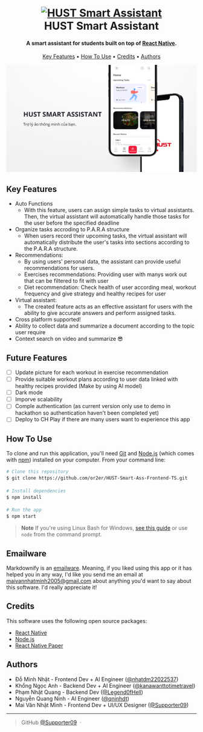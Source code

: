 
<h1 align="center">
  <br>
  <a href="#"><img src="https://lh3.googleusercontent.com/pw/ADCreHd-GG-of9UA_U4UKxxUqpunRMq22PvedQnBbTZSj9a3Y5yFGC-S4jBdukJdiD2dV10Bs6oEop7fpncL2Zn8FQS2c6c6yNN5HSiKNt9j5S8bXKxz-O8Drqrx8QGdxTP70GB1Nc47p_Mvye0LPTaNxL0KhyY0yLzjD_bgM_EQf82XZgF4rYN4ZDB74IIXFaNFW8DEdwXz_AvHVlz9m2sZh-C1Zu0KXZV0dP8smvVGGihtFOOYSDpAH5_0kG0fHfOt-VWWI_j0leJokv4U9mHlauxw9jWhFhC_d8r8wzle9oOrIuTnWVhMq05AHQJUTCHYhOC2MuUx_Bmnvjop0vj8gJ-mbFITjUizgVf-Zz2Q3qG_YK-g9XIXVV-0r73gT53vl-1vbqsn2fFMQay63bdCK0BFUq5vXhk2RTyXj2upTBY5PywoDyiE1KH1r0AZZWlOcIvuLKF3xDd-tZZikeT7fwDn3O8kuf1TCae7HMGEDTNoXTchNAuKPDJe80o0FTKXGZiHR9vZvrYz18C4ZuvTPM4JgZ4fHctW-eEZvM1dneESoxxoFq6zwicyGUB5mONocYX1lrEm7mh2LbUwUdS5psmlVgCpW2eKLCPs846_NIXEt8TghY1LoetzyvpEHjBA74Xo4lA5ZK5WhVtKrjXgLjN1i2V2ClJO_BrYkGq6WresBOm4ISxgy4OmApfxHgJU8yaWukv71wy7qg_F7BG3XugqHJQGFgJUEuJ40ZVH5da9m6DfuSbhPkL2sMAe9CMQbCsqKnghpw70rlLlhtwp18FCkageXThuTmpjEGFvLW0p1xac8SAo3qGbzRBGiq6TgPT2OHSyvMNbu3c7rpmaRw3kdWkVf4qk4ca8StYjZO76oAPg5yoQOQ75PGHk9P2lXVoLYRq8RxsFf7xlN_9y9fnJBWCIYpvS7huGPjPH=w400-h400-s-no-gm?authuser=1" alt="HUST Smart Assistant" width="200"></a>
	
  <br>
  HUST Smart Assistant
  <br>
</h1>

<h4 align="center">A smart assistant for students built on top of <a href="https://reactnative.dev/" target="_blank">React Native</a>.</h4>

<p align="center">
  <a href="#key-features">Key Features</a> •
  <a href="#how-to-use">How To Use</a> •
<!--   <a href="#download">Download</a> • -->
  <a href="#credits">Credits</a> •
<!--   <a href="#related">Related</a> • -->
  <a href="#authors">Authors</a>
</p>

![screenshot](./assets/images/demo.png)

## Key Features

* Auto Functions
  - With this feature, users can assign simple tasks to virtual assistants. Then, the virtual assistant will automatically handle those tasks for the user before the specified deadline
* Organize tasks accroding to P.A.R.A structure
  - When users record their upcoming tasks, the virtual assistant will automatically distribute the user's tasks into sections according to the P.A.R.A structure.
* Recommendations:
  - By using users' personal data, the assistant can provide useful recommendations for users.
  - Exercises recommendations: Providing user with manys work out that can be filtered to fit with user
  - Diet recommendation: Check health of user according meal, workout frequency and give strategy and healthy recipes for user  
* Virtual assistant: 
  - The created feature acts as an effective assistant for users with the ability to give accurate answers and perform assigned tasks.
* Cross platform supported!
* Ability to collect data and summarize a document according to the topic user require
* Context search on video and summarize 😎

## Future Features
- [ ] Update picture for each workout in exercise recommendation
- [ ] Provide suitable workout plans according to user data linked with healthy recipes provided (Make by using AI model)
- [ ] Dark mode 
- [ ] Imporve scalability
- [ ] Comple authentication (as current version only use to demo in hackathon so authentication haven't been completed yet)
- [ ] Deploy to CH Play if there are many users want to experience this app 

## How To Use

To clone and run this application, you'll need [Git](https://git-scm.com) and [Node.js](https://nodejs.org/en/download/) (which comes with [npm](http://npmjs.com)) installed on your computer. From your command line:

```bash
# Clone this repository
$ git clone https://github.com/or2er/HUST-Smart-Ass-Frontend-TS.git

# Install dependencies
$ npm install

# Run the app
$ npm start
```

> **Note**
> If you're using Linux Bash for Windows, [see this guide](https://www.howtogeek.com/261575/how-to-run-graphical-linux-desktop-applications-from-windows-10s-bash-shell/) or use `node` from the command prompt.


## Emailware

Markdownify is an [emailware](https://en.wiktionary.org/wiki/emailware). Meaning, if you liked using this app or it has helped you in any way, I'd like you send me an email at <maivannhatminh2005@gmail.com> about anything you'd want to say about this software. I'd really appreciate it!

## Credits

This software uses the following open source packages:

- [React Native](https://reactnative.dev/)
- [Node.js](https://nodejs.org/)
- [React Native Paper](https://reactnativepaper.com/)

<!-- ## Support

<a href="https://www.buymeacoffee.com/5Zn8Xh3l9" target="_blank"><img src="https://www.buymeacoffee.com/assets/img/custom_images/purple_img.png" alt="Buy Me A Coffee" style="height: 41px !important;width: 174px !important;box-shadow: 0px 3px 2px 0px rgba(190, 190, 190, 0.5) !important;-webkit-box-shadow: 0px 3px 2px 0px rgba(190, 190, 190, 0.5) !important;" ></a>

<p>Or</p> 

<a href="https://www.patreon.com/amitmerchant">
	<img src="https://c5.patreon.com/external/logo/become_a_patron_button@2x.png" width="160">
</a> -->
<!-- 
## You may also like...

- [Pomolectron](https://github.com/amitmerchant1990/pomolectron) - A pomodoro app
- [Correo](https://github.com/amitmerchant1990/correo) - A menubar/taskbar Gmail App for Windows and macOS -->

## Authors

- Đỗ Minh Nhật - Frontend Dev + AI Engineer ([@nhatdm22022537](https://github.com/nhatdm22022537))
- Khổng Ngọc Anh - Backend Dev + AI Engineer ([@kanawanttotimetravel](https://github.com/kanawanttotimetravel))
- Phạm Nhật Quang - Backend Dev ([@Legend0fHell](https://github.com/Legend0fHell))
- Nguyễn Quang Ninh - AI Engineer ([@qninhdt](https://github.com/qninhdt))
- Mai Văn Nhật Minh - Frontend Dev + UI/UX Designer ([@Supporter09](https://github.com/Supporter09))

---


> GitHub [@Supporter09](https://github.com/Supporter09) &nbsp;&middot;&nbsp;
<!-- > Twitter [@amit_merchant](https://twitter.com/amit_merchant) -->

